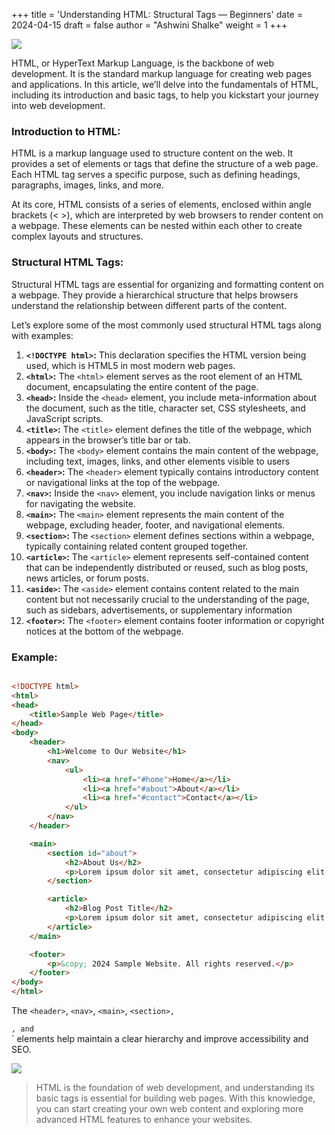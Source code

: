 +++
title = 'Understanding HTML: Structural Tags — Beginners'
date = 2024-04-15
draft = false
author = "Ashwini Shalke"
weight = 1
+++



![](https://cdn-images-1.medium.com/max/1600/1*cgj7j0bkyCplP9hpFG43Wg.png)

HTML, or HyperText Markup Language, is the backbone of web development. It is the standard markup language for creating web pages and applications. In this article, we’ll delve into the fundamentals of HTML, including its introduction and basic tags, to help you kickstart your journey into web development.

### Introduction to HTML:

HTML is a markup language used to structure content on the web. It provides a set of elements or tags that define the structure of a web page. Each HTML tag serves a specific purpose, such as defining headings, paragraphs, images, links, and more.

At its core, HTML consists of a series of elements, enclosed within angle brackets (< >), which are interpreted by web browsers to render content on a webpage. These elements can be nested within each other to create complex layouts and structures.

### Structural HTML Tags:

Structural HTML tags are essential for organizing and formatting content on a webpage. They provide a hierarchical structure that helps browsers understand the relationship between different parts of the content.

Let’s explore some of the most commonly used structural HTML tags along with examples:

1.  **`<!DOCTYPE html>`:** This declaration specifies the HTML version being used, which is HTML5 in most modern web pages.
2.  **`<html>`:** The `<html>` element serves as the root element of an HTML document, encapsulating the entire content of the page.
3.  **`<head>`:** Inside the `<head>` element, you include meta-information about the document, such as the title, character set, CSS stylesheets, and JavaScript scripts.
4.  **`<title>`:** The `<title>` element defines the title of the webpage, which appears in the browser’s title bar or tab.
5.  **`<body>`:** The `<body>` element contains the main content of the webpage, including text, images, links, and other elements visible to users
6.  **`<header>`:** The `<header>` element typically contains introductory content or navigational links at the top of the webpage.
7.  **`<nav>`:** Inside the `<nav>` element, you include navigation links or menus for navigating the website.
8.  **`<main>`:** The `<main>` element represents the main content of the webpage, excluding header, footer, and navigational elements.
9.  **`<section>`:** The `<section>` element defines sections within a webpage, typically containing related content grouped together.
10.  **`<article>`:** The `<article>` element represents self-contained content that can be independently distributed or reused, such as blog posts, news articles, or forum posts.
11.  **`<aside>`:** The `<aside>` element contains content related to the main content but not necessarily crucial to the understanding of the page, such as sidebars, advertisements, or supplementary information
12.  **`<footer>`:** The `<footer>` element contains footer information or copyright notices at the bottom of the webpage.

### Example:

```html

<!DOCTYPE html>
<html>
<head>
    <title>Sample Web Page</title>
</head>
<body>
    <header>
        <h1>Welcome to Our Website</h1>
        <nav>
            <ul>
                <li><a href="#home">Home</a></li>
                <li><a href="#about">About</a></li>
                <li><a href="#contact">Contact</a></li>
            </ul>
        </nav>
    </header>

    <main>
        <section id="about">
            <h2>About Us</h2>
            <p>Lorem ipsum dolor sit amet, consectetur adipiscing elit. Sed aliquet ac urna non ultricies.</p>
        </section>

        <article>
            <h2>Blog Post Title</h2>
            <p>Lorem ipsum dolor sit amet, consectetur adipiscing elit. Sed aliquet ac urna non ultricies.</p>
        </article>
    </main>

    <footer>
        <p>&copy; 2024 Sample Website. All rights reserved.</p>
    </footer>
</body>
</html>
```

The `<header>`, `<nav>`, `<main>`, `<section>, `<article>`, and `<footer>` elements help maintain a clear hierarchy and improve accessibility and SEO.


![](https://cdn-images-1.medium.com/max/2400/1*a2pyQsWxHes7XoGKU-LQzQ.png)


> HTML is the foundation of web development, and understanding its basic tags is essential for building web pages. With this knowledge, you can start creating your own web content and exploring more advanced HTML features to enhance your websites.
